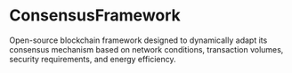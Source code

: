 # ConsensusFramework
Open-source blockchain framework designed to dynamically adapt its consensus mechanism based on network conditions, transaction volumes, security requirements, and energy efficiency.
